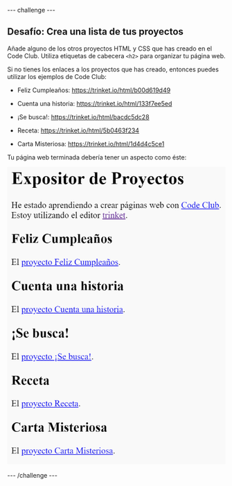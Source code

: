 --- challenge ---

## Desafío: Crea una lista de tus proyectos

Añade alguno de los otros proyectos HTML y CSS que has creado en el Code Club. Utiliza etiquetas de cabecera `<h2>` para organizar tu página web.

Si no tienes los enlaces a los proyectos que has creado, entonces puedes utilizar los ejemplos de Code Club:

+ Feliz Cumpleaños: <https://trinket.io/html/b00d619d49>

+ Cuenta una historia: <https://trinket.io/html/133f7ee5ed>

+ ¡Se busca!: <https://trinket.io/html/bacdc5dc28>

+ Receta: <https://trinket.io/html/5b0463f234>

+ Carta Misteriosa: <https://trinket.io/html/1d4d4c5ce1>

Tu página web terminada debería tener un aspecto como éste:

![captura de pantalla](images/showcase-h2-projects.png)

--- /challenge ---